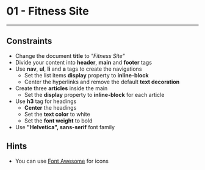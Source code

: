 ﻿# 01 - Fitness Site
------
## Constraints
* Change the document **title** to *"Fitness Site"*
* Divide your content into **header**, **main** and **footer** tags
* Use **nav**, **ul**, **li** and **a** tags to create the navigations
	* Set the list items **display** property to **inline-block**
	* Center the hyperlinks and remove the default **text decoration**
* Create three **articles** inside the main
	* Set the **display** property to **inline-block** for each article
* Use **h3** tag for headings
	* **Center** the headings
	* Set the **text color** to white
	* Set the **font weight** to bold
* Use **"Helvetica", sans-serif** font family

## Hints
* You can use [Font Awesome](https://fontawesome.com/) for icons
